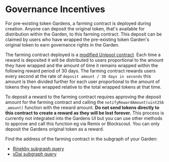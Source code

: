 # Governance Incentives

For pre-existing token Gardens, a farming contract is deployed during creation. Anyone can deposit the original token, that's available for distribution within the Garden, to this farming contract. This deposit can be claimed by users who have wrapped the pre-existing token Garden's original token to earn governance rights in the Garden.

The farming contract deployed is a [modified Unipool contract](https://github.com/1Hive/unipool/blob/master/contracts/Unipool.sol). Each time a reward is deposited it will be distributed to users proportional to the amount they have wrapped and the amount of time it remains wrapped within the following reward period of 30 days. The farming contract rewards users every second at the rate of `deposit amount / 30 days in seconds` this amount is then divided further for each user proportional to the amount of tokens they have wrapped relative to the total wrapped tokens at that time. 

To deposit a reward to the farming contract requires approving the deposit amount for the farming contract and calling the `notifyRewardAmount(uint256 _amount)` function with the reward amount. **Do not send tokens directly to this contract to create a reward as they will be lost forever.** This process is currently not integrated into the Gardens UI but you can use other methods to approve and call this function eg via Remix or Blockscout. You can only deposit the Gardens original token as a reward.

Find the address of the farming contract in the subgraph of your Garden:

* [Rinekby subgraph query](https://thegraph.com/legacy-explorer/subgraph/1hive/gardens-rinkeby?query=Farming%20Contract%20Address)
* [xDai subgraph query](https://thegraph.com/legacy-explorer/subgraph/1hive/gardens-xdai?query=Farming%20Contract%20Address)

